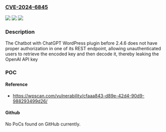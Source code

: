 ### [CVE-2024-6845](https://cve.mitre.org/cgi-bin/cvename.cgi?name=CVE-2024-6845)
![](https://img.shields.io/static/v1?label=Product&message=Chatbot%20with%20ChatGPT%20WordPress&color=blue)
![](https://img.shields.io/static/v1?label=Version&message=0%3C%202.4.6%20&color=brighgreen)
![](https://img.shields.io/static/v1?label=Vulnerability&message=CWE-863%20Incorrect%20Authorization&color=brighgreen)

### Description

The Chatbot with ChatGPT WordPress plugin before 2.4.6 does not have proper authorization in one of its REST endpoint, allowing unauthenticated users to retrieve the encoded key and then decode it, thereby leaking the OpenAI API key

### POC

#### Reference
- https://wpscan.com/vulnerability/cfaaa843-d89e-42d4-90d9-988293499d26/

#### Github
No PoCs found on GitHub currently.


